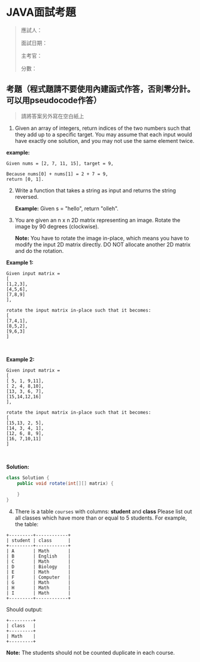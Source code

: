#  JAVA面試考題

> 應試人：
> 
> 面試日期：
> 
> 主考官：
> 
> 分數：


## 考題（程式題請不要使用內建函式作答，否則零分計。可以用pseudocode作答）
> 請將答案另外寫在空白紙上

1. Given an array of integers, return indices of the two numbers such that they add up to a specific target. You may assume that each input would have exactly one solution, and you may not use the same element twice.

  **example:**

```
Given nums = [2, 7, 11, 15], target = 9,

Because nums[0] + nums[1] = 2 + 7 = 9,
return [0, 1].
```


2. Write a function that takes a string as input and returns the string reversed.

    **Example:**
    Given s = "hello", return "olleh".

3. You are given an n x n 2D matrix representing an image.
    Rotate the image by 90 degrees (clockwise).

      **Note:**
      	You have to rotate the image in-place, which means you have to modify the input 2D matrix directly. DO NOT allocate another 2D matrix and do the rotation.

  **Example 1:**

```
Given input matrix = 
[
[1,2,3],
[4,5,6],
[7,8,9]
],

rotate the input matrix in-place such that it becomes:
[
[7,4,1],
[8,5,2],
[9,6,3]
]
```

​

**Example 2:**

```
Given input matrix =
[
[ 5, 1, 9,11],
[ 2, 4, 8,10],
[13, 3, 6, 7],
[15,14,12,16]
], 

rotate the input matrix in-place such that it becomes:
[
[15,13, 2, 5],
[14, 3, 4, 1],
[12, 6, 8, 9],
[16, 7,10,11]
]
```

​

**Solution:**

```java
class Solution {
    public void rotate(int[][] matrix) {
		
    }
}
```

4. There is a table `courses` with columns: **student** and **class**
   Please list out all classes which have more than or equal to 5 students.
   For example, the table:

```
+---------+------------+
| student | class      |
+---------+------------+
| A       | Math       |
| B       | English    |
| C       | Math       |
| D       | Biology    |
| E       | Math       |
| F       | Computer   |
| G       | Math       |
| H       | Math       |
| I       | Math       |
+---------+------------+
```

Should output:
```
+---------+
| class   |
+---------+
| Math    |
+---------+
```
**Note:**
The students should not be counted duplicate in each course.